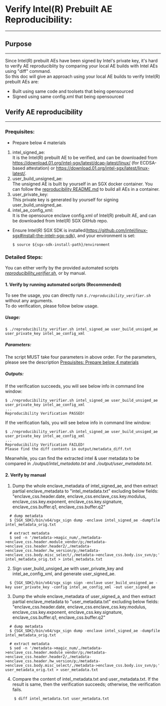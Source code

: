 Verify Intel(R) Prebuilt AE Reproducibility:
================================
---------

## Purpose
---
Since Intel(R) prebuilt AEs have been signed by Intel's private key, it's hard to verify AE reproduciblity by comparing your local AE builds with Intel AEs using "diff" command.  
So this doc will give an approach using your local AE builds to verify Intel(R) prebuilt AEs are:

* Built using same code and toolsets that being opensourced
* Signed using same config.xml that being opensourced


## Verify AE reproducibility
---
### Prequisites:
* <a id="materials">Prepare below 4 materials</a>

 1. intel_signed_ae:  
 It is the Intel(R) prebuilt AE to be verified, and can be downloaded from
 https://download.01.org/intel-sgx/latest/dcap-latest/linux/ (for ECDSA-based
 attestation) or https://download.01.org/intel-sgx/latest/linux-latest/.
 2. user_build_unsigned_ae:   
 The unsigned AE is built by yourself in an SGX docker container. You can follow the [reproducibility README.md](../README.md) to build all AEs in a container.
 3. user_private_key:  
 This private key is generated by yourself for signing user_build_unsigned_ae.
 4. intel_ae_config_xml:  
 It is the opensource enclave config.xml of Intel(R) prebuilt AE, and can be downloaded from Intel(R) SGX GitHub repo.


* Ensure Intel(R) SGX SDK is installed(https://github.com/intel/linux-sgx#install-the-intelr-sgx-sdk), and your environment is set:
    ```
    $ source ${sgx-sdk-install-path}/environment
    ```

### Detailed Steps:
You can either verify by the provided automated scripts [*reproducibility_verifier.sh*](reproducibility_verifier.sh), or by manual.

#### 1. Verify by running automated scripts (Recommended)
To see the usage, you can directly run *`$./reproducibility_verifier.sh`* without any arguments.   
To do verification, please follow below usage.  

##### Usage:
```
$ ./reproducibility_verifier.sh intel_signed_ae user_build_unsiged_ae user_private_key intel_ae_config_xml
```
##### Parameters:
The script MUST take four parameters in above order. For the parameters, please see the description [Prequisites: Prepare below 4 materials](#materials)

##### Outputs:
If the verification succeeds, you will see below info in command line window:

```
$ ./reproducibility_verifier.sh intel_signed_ae user_build_unsiged_ae user_private_key intel_ae_config_xml
...
Reproducibility Verification PASSED!

```
If the verification fails, you will see below info in command line window:

```
$ ./reproducibility_verifier.sh intel_signed_ae user_build_unsiged_ae user_private_key intel_ae_config_xml
...
Reproducibility Verification FAILED!
Please find the diff contents in output/metadata_diff.txt
```

Meanwhile, you can find the extracted intel & user metadata to be compared in  *./output/intel_metadata.txt* and *./output/user_metadata.txt*. 

#### 2. Verify by manual
1) Dump the whole enclave_metadata of intel_signed_ae, and then extract partial enclave_metadata to "intel_metadata.txt" excluding below fields:  
    "enclave_css.header.date, enclave_css.enclave_css.key.modulus, enclave_css.key.exponent, enclave_css.key.signature, enclave_css.buffer.q1, enclave_css.buffer.q2"

  ```
    # dump metadata
    $ {SGX_SDK}/bin/x64/sgx_sign dump -enclave intel_signed_ae -dumpfile intel_metadata_orig.txt
    
    # extract metadata
    $ sed -n '/metadata->magic_num/,/metadata->enclave_css.header.module_vendor/p;/metadata->enclave_css.header.header2/,/metadata->enclave_css.header.hw_version/p;/metadata->enclave_css.body.misc_select/,/metadata->enclave_css.body.isv_svn/p;' intel_metadata_orig.txt > intel_metadata.txt
  ```
2) Sign user_build_unsiged_ae with user_private_key and intel_ae_config_xml, and generate user_signed_ae.
  ```
    $ {SGX_SDK}/bin/x64/sgx_sign sign -enclave user_build_unsigned_ae -key user_private_key -config intel_ae_config_xml -out user_signed_ae
  ```
3) Dump the whole enclave_metadata of user_signed_a, and then extract partial enclave_metadata to "user_metadata.txt" excluding below fields:  
    "enclave_css.header.date, enclave_css.enclave_css.key.modulus, enclave_css.key.exponent, enclave_css.key.signature, enclave_css.buffer.q1, enclave_css.buffer.q2"


  ```
    # dump metadata
    $ {SGX_SDK}/bin/x64/sgx_sign dump -enclave intel_signed_ae -dumpfile intel_metadata_orig.txt
    
    # extract metadata
    $ sed -n '/metadata->magic_num/,/metadata->enclave_css.header.module_vendor/p;/metadata->enclave_css.header.header2/,/metadata->enclave_css.header.hw_version/p;/metadata->enclave_css.body.misc_select/,/metadata->enclave_css.body.isv_svn/p;' user_metadata_orig.txt > user_metadata.txt
  ```
4) Compare the content of intel_metadata.txt and user_metadata.txt. If the result is same, then the verification succeeds; otherwise, the verification fails.

```
    $ diff intel_metadata.txt user_metadata.txt
```
